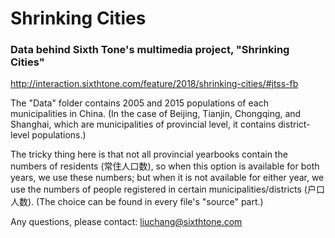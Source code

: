 # Shrinking Cities
### Data behind Sixth Tone's multimedia project, "Shrinking Cities" 
http://interaction.sixthtone.com/feature/2018/shrinking-cities/#jtss-fb

The "Data" folder contains 2005 and 2015 populations of each municipalities in China. (In the case of Beijing, Tianjin, Chongqing, and Shanghai, which are municipalities of provincial level, it contains district-level populations.)

The tricky thing here is that not all provincial yearbooks contain the numbers of residents (常住人口数), so when this option is available for both years, we use these numbers; but when it is not available for either year, we use the numbers of people registered in certain municipalities/districts (户口人数). (The choice can be found in every file's "source" part.)

Any questions, please contact: liuchang@sixthtone.com
